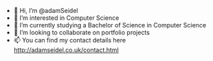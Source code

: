 - 👋 Hi, I’m @adamSeidel
- 👀 I’m interested in Computer Science
- 🌱 I’m currently studying a Bachelor of Science in Computer Science
- 💞️ I’m looking to collaborate on portfolio projects
- 📫 You can find my contact details here http://adamseidel.co.uk/contact.html

<!---
adamSeidel/adamSeidel is a ✨ special ✨ repository because its `README.md` (this file) appears on your GitHub profile.
You can click the Preview link to take a look at your changes.
--->
